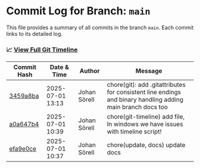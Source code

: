 # Commit Log for Branch: `main`

This file provides a summary of all commits in the branch `main`.
Each commit links to its detailed log.

### 📈 [View Full Git Timeline](./git_timeline_report.md)

| Commit Hash | Date & Time       | Author       | Message           |
|-------------|------------------|--------------|-------------------|
| [3459a8ba](./3459a8ba.md) | 2025-07-01 13:13 | Johan Sörell | chore(git): add .gitattributes for consistent line endings and binary handling adding main branch docs too |
| [a0a647b4](./a0a647b4.md) | 2025-07-01 10:39 | Johan Sörell | chore(git-timeline) add file, In windows we have issues with timeline script! |
| [efa9e0ce](./efa9e0ce.md) | 2025-07-01 10:37 | Johan Sörell | chore(update, docs) update docs |
